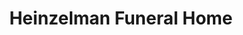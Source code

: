 ---
title: "Heinzelman Funeral Home"
url: /state-college/heinzelman-funeral-home/
shop: Bestattungen
---